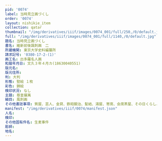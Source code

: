 ```yaml
---
pid: '0074'
label: 当時見立画づくし
order: '0074'
layout: nishikie_item
collection: qatar
thumbnail: "/img/derivatives/iiif/images/0074_001/full/250,/0/default.jpg"
full: "/img/derivatives/iiif/images/0074_001/full/1140,/0/default.jpg"
題名: 当時見立画づくし
書名: 維新前後諷刺画　二
所蔵機関: 東京大学史料編纂所
請求記号: '0380-17-2-(1)'
画工名: 出多羅名人画
和暦年月日: 文久３年４月カ(18630040551)
版元名: 
版元住所: 
判: 大判
形態: 竪絵 １枚
彩色: 錦絵
検印状況: なし
主題: 尊皇攘夷
細目: 風刺画
その他書誌事項: 質屋、芸人、金貸、鉄砲鍛治、髪結、湯屋、寄席、会席茶屋、その日くらし、物貰い、屋敷商人が西洋人をなぐり、車力と雲助がそれを止めている図
manifest: "/img/derivatives/iiif/0074/manifest.json"
人名: 
検印: 
その他固有件名: 生麦事件
彫師: 
地名: 
---
```

